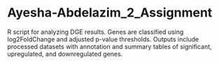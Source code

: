 # Ayesha-Abdelazim_2_Assignment
R script for analyzing DGE results. Genes are classified using log2FoldChange and adjusted p-value thresholds. Outputs include processed datasets with annotation and summary tables of significant, upregulated, and downregulated genes.
